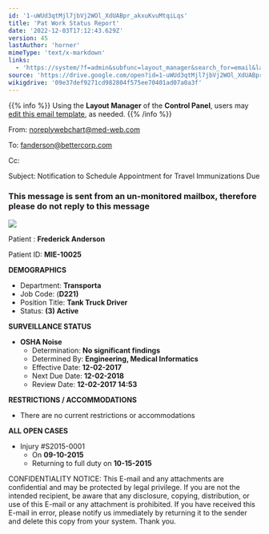 ```yaml
---
id: '1-uWUd3qtMjl7jbVj2WOl_XdUABpr_akxuKvuMtqiLqs'
title: 'Pat Work Status Report'
date: '2022-12-03T17:12:43.629Z'
version: 45
lastAuthor: 'horner'
mimeType: 'text/x-markdown'
links:
  - 'https://system/?f=admin&subfunc=layout_manager&search_for=email&layout_search=Go&lv_layout_manager_limit=0&opp=edit&doc_type=EWORKS&old_module=Email&old_name=Pat+Work+Status+Report&active=0'
source: 'https://drive.google.com/open?id=1-uWUd3qtMjl7jbVj2WOl_XdUABpr_akxuKvuMtqiLqs'
wikigdrive: '09e37def9271cd982804f575ee70401ad07a0a3f'
---
```

{{% info %}}
Using the **Layout Manager** of the **Control Panel**, users may [edit this email template](https://system/?f=admin&subfunc=layout_manager&search_for=email&layout_search=Go&lv_layout_manager_limit=0&opp=edit&doc_type=EWORKS&old_module=Email&old_name=Pat+Work+Status+Report&active=0), as needed.
{{% /info %}}

From: noreplywebchart@med-web.com

To: fanderson@bettercorp.com

Cc:

Subject: Notification to Schedule Appointment for Travel Immunizations Due

### **This message is sent from an un-monitored mailbox, therefore please do not reply to this message**

![](../pat-work-status-report.assets/76f148c48dac0fbdb04bda604e85e631.png)

Patient : **Frederick Anderson**

Patient ID: **MIE-10025**

**DEMOGRAPHICS**

* Department: <strong>Transporta</strong>
* Job Code: (<strong>D221)</strong>
* Position Title: <strong>Tank Truck Driver</strong>
* Status: <strong>(3) Active</strong>

**SURVEILLANCE STATUS**

* <strong>OSHA Noise</strong>
    * Determination: <strong>No significant findings</strong>
    * Determined By: <strong>Engineering, Medical Informatics</strong>
    * Effective Date: <strong>12-02-2017</strong>
    * Next Due Date: <strong>12-02-2018</strong>
    * Review Date: <strong>12-02-2017 14:53</strong>

**RESTRICTIONS / ACCOMMODATIONS**

* There are no current restrictions or accommodations

**ALL OPEN CASES**

* Injury #S2015-0001
    * On <strong>09-10-2015</strong>
    * Returning to full duty on <strong>10-15-2015</strong>

CONFIDENTIALITY NOTICE: This E-mail and any attachments are confidential and may be protected by legal privilege. If you are not the intended recipient, be aware that any disclosure, copying, distribution, or use of this E-mail or any attachment is prohibited. If you have received this E-mail in error, please notify us immediately by returning it to the sender and delete this copy from your system. Thank you.
